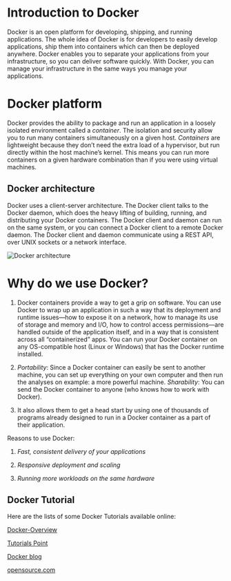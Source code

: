 # Introduction to Docker
Docker is an open platform for developing, shipping, and running applications. The whole idea of Docker is for developers to easily develop applications, ship them into containers which can then be deployed anywhere. Docker enables you to separate your applications from your infrastructure, so you can deliver software quickly. With Docker, you can manage your infrastructure in the same ways you manage your applications.
# Docker platform
Docker provides the ability to package and run an application in a loosely isolated environment called a *container*. The isolation and security allow you to run many containers simultaneously on a given host. *Containers* are lightweight because they don’t need the extra load of a hypervisor, but run directly within the host machine’s kernel. This means you can run more containers on a given hardware combination than if you were using virtual machines. 

## Docker architecture
Docker uses a client-server architecture. The Docker client talks to the Docker daemon, which does the heavy lifting of building, running, and distributing your Docker containers. The Docker client and daemon can run on the same system, or you can connect a Docker client to a remote Docker daemon. The Docker client and daemon communicate using a REST API, over UNIX sockets or a network interface.

![Docker architecture](https://docs.docker.com/engine/images/architecture.svg)

# Why do we use Docker?
1. Docker containers provide a way to get a grip on software. You can use Docker to wrap up an application in such a way that its deployment and runtime issues—how to expose it on a network, how to manage its use of storage and memory and I/O, how to control access permissions—are handled outside of the application itself, and in a way that is consistent across all “containerized” apps. You can run your Docker container on any OS-compatible host (Linux or Windows) that has the Docker runtime installed.

2. *Portability*: Since a Docker container can easily be sent to another machine, you can set up everything on your own computer and then run the analyses on example: a more powerful machine.
*Sharability*: You can send the Docker container to anyone (who knows how to work with Docker).

3. It also allows them to get a head start by using one of thousands of programs already designed to run in a Docker container as a part of their application.

Reasons to use Docker:
1. *Fast, consistent delivery of your applications*

2. *Responsive deployment and scaling*

3. *Running more workloads on the same hardware*

## Docker Tutorial
Here are the lists of some Docker Tutorials available online:

[Docker-Overview](https://docs.docker.com/get-started/overview/)

[Tutorials Point](https://www.tutorialspoint.com/docker/index.htm)

[Docker blog](https://www.docker.com/blog/whats-in-a-container-platform/)

 [opensource.com](https://opensource.com/resources/what-docker)


